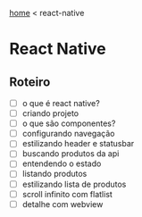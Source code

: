 [home](../../) < react-native

# React Native

## Roteiro

- [ ] o que é react native?
- [ ] criando projeto
- [ ] o que são componentes?
- [ ] configurando navegação
- [ ] estilizando header e statusbar
- [ ] buscando produtos da api
- [ ] entendendo o estado
- [ ] listando produtos
- [ ] estilizando lista de produtos
- [ ] scroll infinito com flatlist
- [ ] detalhe com webview
